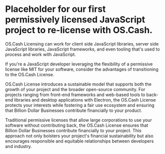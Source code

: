 # Placeholder for our first permissively licensed JavaScript project to re-license with OS.Cash.

OS.Cash Licensing can work for client side JavaScript libraries, server side JavaScript libraries, JavaScript frameworks, and even tooling that's used to process and work with JavaScript.

If you're a JavaScript developer leveraging the flexibility of a permissive license like MIT for your software, consider the advantages of transitioning to the OS.Cash License.

OS.Cash License introduces a sustainable model that supports both the growth of your project and the broader open-source community. For projects ranging from front-end frameworks and web-based tools to back-end libraries and desktop applications with Electron, the OS.Cash License protects your interests while fostering a fair use ecosystem and ensuring that Billion Dollar Businesses contribute financially to your product.
 
Traditional permissive licenses that allow large corporations to use your software without contributing back, the OS.Cash License ensures that Billion Dollar Businesses contribute financially to your project. This approach not only bolsters your project's financial sustainability but also encourages responsible and equitable relationships between developers and industry.

